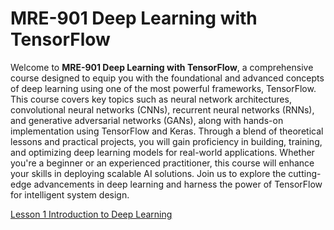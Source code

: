 # MRE-901 Deep Learning with TensorFlow

Welcome to **MRE-901 Deep Learning with TensorFlow**, a comprehensive course designed to equip you with the foundational and advanced concepts of deep learning using one of the most powerful frameworks, TensorFlow. This course covers key topics such as neural network architectures, convolutional neural networks (CNNs), recurrent neural networks (RNNs), and generative adversarial networks (GANs), along with hands-on implementation using TensorFlow and Keras. Through a blend of theoretical lessons and practical projects, you will gain proficiency in building, training, and optimizing deep learning models for real-world applications. Whether you're a beginner or an experienced practitioner, this course will enhance your skills in deploying scalable AI solutions. Join us to explore the cutting-edge advancements in deep learning and harness the power of TensorFlow for intelligent system design.

[Lesson 1 Introduction to Deep Learning](Lesson_01/Readme.md)
